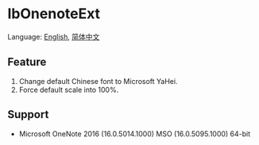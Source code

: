 # IbOnenoteExt
Language: [English](README.md), [简体中文](README.zh-Hans.md)

## Feature
1. Change default Chinese font to Microsoft YaHei.
1. Force default scale into 100%.

## Support
* Microsoft OneNote 2016 (16.0.5014.1000) MSO (16.0.5095.1000) 64-bit
